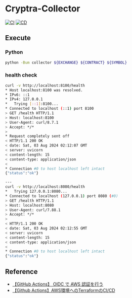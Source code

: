 # Cryptra-Collector

[![CI](https://github.com/XxxKMSxxX/Cryptra-Collector/actions/workflows/ci.yml/badge.svg)](https://github.com/XxxKMSxxX/Cryptra-Collector/actions/workflows/ci.yml)
[![CD](https://github.com/XxxKMSxxX/Cryptra-Collector/actions/workflows/cd.yml/badge.svg)](https://github.com/XxxKMSxxX/Cryptra-Collector/actions/workflows/cd.yml)

## Execute

### Python

```bash
python -Bum collector ${EXCHANGE} ${CONTRACT} ${SYMBOL}
```

### health check

```bash
curl -v http://localhost:8100/health
* Host localhost:8100 was resolved.
* IPv6: ::1
* IPv4: 127.0.0.1
*   Trying [::1]:8100...
* Connected to localhost (::1) port 8100
> GET /health HTTP/1.1
> Host: localhost:8100
> User-Agent: curl/8.7.1
> Accept: */*
> 
* Request completely sent off
< HTTP/1.1 200 OK
< date: Sat, 03 Aug 2024 02:12:07 GMT
< server: uvicorn
< content-length: 15
< content-type: application/json
< 
* Connection #0 to host localhost left intact
{"status":"ok"}

---
curl -v http://localhost:8080/health
*   Trying 127.0.0.1:8080...
* Connected to localhost (127.0.0.1) port 8080 (#0)
> GET /health HTTP/1.1
> Host: localhost:8080
> User-Agent: curl/7.88.1
> Accept: */*
> 
< HTTP/1.1 200 OK
< date: Sat, 03 Aug 2024 02:12:55 GMT
< server: uvicorn
< content-length: 15
< content-type: application/json
< 
* Connection #0 to host localhost left intact
{"status":"ok"}
```

## Reference

- [【GitHub Actions】 OIDC で AWS 認証を行う](https://zenn.dev/yn26/articles/df05547c44b379)
- [【Github Actions】AWS環境へのTerraformのCI/CD](https://zenn.dev/yn26/articles/3429b834bb0e42)
